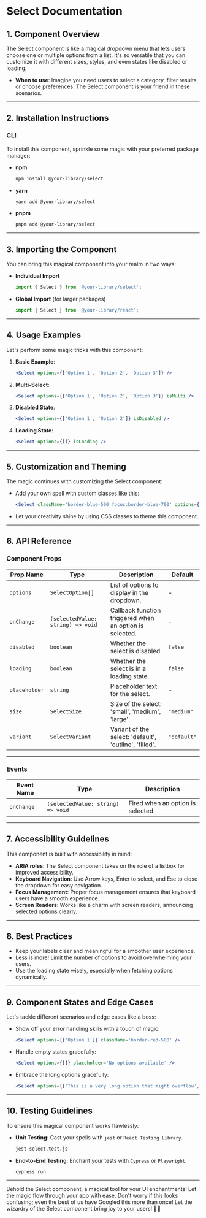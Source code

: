 # Select Documentation

## 1. Component Overview

The Select component is like a magical dropdown menu that lets users choose one or multiple options from a list. It's so versatile that you can customize it with different sizes, styles, and even states like disabled or loading.

- **When to use**: Imagine you need users to select a category, filter results, or choose preferences. The Select component is your friend in these scenarios.

---

## 2. Installation Instructions

### CLI

To install this component, sprinkle some magic with your preferred package manager:

- **npm**

  ```bash
  npm install @your-library/select
  ```

- **yarn**

  ```bash
  yarn add @your-library/select
  ```

- **pnpm**
  ```bash
  pnpm add @your-library/select
  ```

---

## 3. Importing the Component

You can bring this magical component into your realm in two ways:

- **Individual Import**

  ```javascript
  import { Select } from '@your-library/select';
  ```

- **Global Import** (for larger packages)
  ```javascript
  import { Select } from '@your-library/react';
  ```

---

## 4. Usage Examples

Let's perform some magic tricks with this component:

1. **Basic Example**:

   ```jsx
   <Select options={['Option 1', 'Option 2', 'Option 3']} />
   ```

2. **Multi-Select**:

   ```jsx
   <Select options={['Option 1', 'Option 2', 'Option 3']} isMulti />
   ```

3. **Disabled State**:

   ```jsx
   <Select options={['Option 1', 'Option 2']} isDisabled />
   ```

4. **Loading State**:
   ```jsx
   <Select options={[]} isLoading />
   ```

---

## 5. Customization and Theming

The magic continues with customizing the Select component:

- Add your own spell with custom classes like this:

  ```jsx
  <Select className='border-blue-500 focus:border-blue-700' options={['Option 1', 'Option 2']} />
  ```

- Let your creativity shine by using CSS classes to theme this component.

---

## 6. API Reference

### Component Props

| Prop Name    | Type       | Description                        | Default     |
| ------------ | ---------- | ---------------------------------- | ----------- |
| `options`    | `SelectOption[]`   | List of options to display in the dropdown. | - |
| `onChange`   | `(selectedValue: string) => void` | Callback function triggered when an option is selected. | - |
| `disabled`   | `boolean`  | Whether the select is disabled.    | `false`     |
| `loading`    | `boolean`  | Whether the select is in a loading state. | `false`     |
| `placeholder`| `string`   | Placeholder text for the select.    | -           |
| `size`       | `SelectSize` | Size of the select: 'small', 'medium', 'large'. | `"medium"` |
| `variant`    | `SelectVariant` | Variant of the select: 'default', 'outline', 'filled'. | `"default"` |

---

### Events

| Event Name | Type                          | Description                      |
| ---------- | ----------------------------- | -------------------------------- |
| `onChange` | `(selectedValue: string) => void` | Fired when an option is selected |

---

## 7. Accessibility Guidelines

This component is built with accessibility in mind:

- **ARIA roles**: The Select component takes on the role of a listbox for improved accessibility.
- **Keyboard Navigation**: Use Arrow keys, Enter to select, and Esc to close the dropdown for easy navigation.
- **Focus Management**: Proper focus management ensures that keyboard users have a smooth experience.
- **Screen Readers**: Works like a charm with screen readers, announcing selected options clearly.

---

## 8. Best Practices

- Keep your labels clear and meaningful for a smoother user experience.
- Less is more! Limit the number of options to avoid overwhelming your users.
- Use the loading state wisely, especially when fetching options dynamically.

---

## 9. Component States and Edge Cases

Let's tackle different scenarios and edge cases like a boss:

- Show off your error handling skills with a touch of magic:

  ```jsx
  <Select options={['Option 1']} className='border-red-500' />
  ```

- Handle empty states gracefully:

  ```jsx
  <Select options={[]} placeholder='No options available' />
  ```

- Embrace the long options gracefully:

  ```jsx
  <Select options={['This is a very long option that might overflow', 'Option 2']} />
  ```

---

## 10. Testing Guidelines

To ensure this magical component works flawlessly:

- **Unit Testing**: Cast your spells with `jest` or `React Testing Library`.

  ```bash
  jest select.test.js
  ```

- **End-to-End Testing**: Enchant your tests with `Cypress` or `Playwright`.

  ```bash
  cypress run
  ```

---

Behold the Select component, a magical tool for your UI enchantments! Let the magic flow through your app with ease. Don't worry if this looks confusing; even the best of us have Googled this more than once! Let the wizardry of the Select component bring joy to your users! 🧙🌟